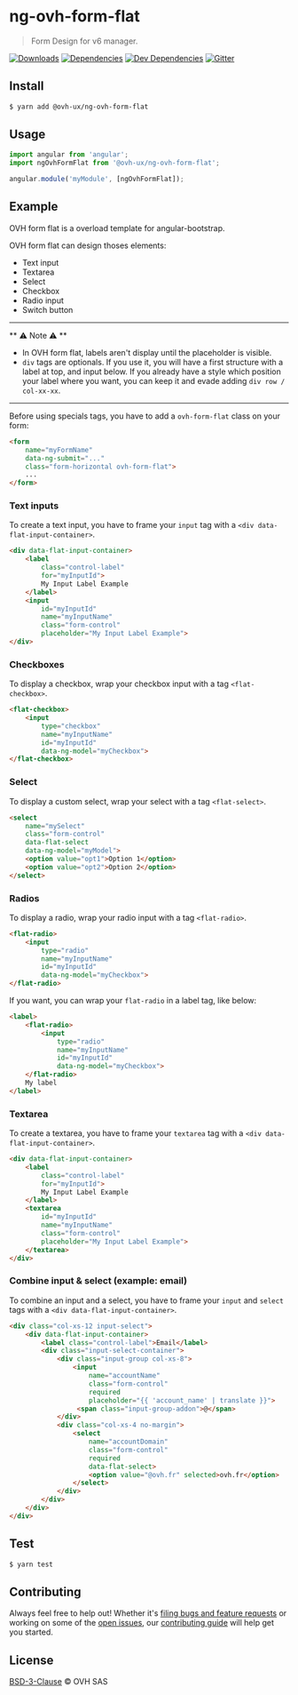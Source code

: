 # ng-ovh-form-flat

> Form Design for v6 manager.

[![Downloads](https://badgen.net/npm/dt/@ovh-ux/ng-ovh-form-flat)](https://npmjs.com/package/@ovh-ux/ng-ovh-form-flat) [![Dependencies](https://badgen.net/david/dep/ovh-ux/ng-ovh-form-flat)](https://npmjs.com/package/@ovh-ux/ng-ovh-form-flat?activeTab=dependencies) [![Dev Dependencies](https://badgen.net/david/dev/ovh-ux/ng-ovh-form-flat)](https://npmjs.com/package/@ovh-ux/ng-ovh-form-flat?activeTab=dependencies) [![Gitter](https://badgen.net/badge/gitter/ovh-ux/blue?icon=gitter)](https://gitter.im/ovh/ux)

## Install

```sh
$ yarn add @ovh-ux/ng-ovh-form-flat
```

## Usage

```js
import angular from 'angular';
import ngOvhFormFlat from '@ovh-ux/ng-ovh-form-flat';

angular.module('myModule', [ngOvhFormFlat]);
```

## Example

OVH form flat is a overload template for angular-bootstrap.

OVH form flat can design thoses elements:

* Text input
* Textarea
* Select
* Checkbox
* Radio input
* Switch button

---

** :warning: Note :warning: **

* In OVH form flat, labels aren't display until the placeholder is visible.
* `div` tags are optionals. If you use it, you will have a first structure with a label at top, and input below. If you already have a style which position your label where you want, you can keep it and evade adding `div row / col-xx-xx`.

---

Before using specials tags, you have to add a `ovh-form-flat` class on your form:

```html
<form
    name="myFormName"
    data-ng-submit="..."
    class="form-horizontal ovh-form-flat">
    ...
</form>
```

### Text inputs

To create a text input, you have to frame your `input` tag with a `<div data-flat-input-container>`.

```html
<div data-flat-input-container>
    <label
        class="control-label"
        for="myInputId">
        My Input Label Example
    </label>
    <input
        id="myInputId"
        name="myInputName"
        class="form-control"
        placeholder="My Input Label Example">
</div>
```

### Checkboxes

To display a checkbox, wrap your checkbox input with a tag `<flat-checkbox>`.

```html
<flat-checkbox>
    <input
        type="checkbox"
        name="myInputName"
        id="myInputId"
        data-ng-model="myCheckbox">
</flat-checkbox>
```

### Select

To display a custom select, wrap your select with a tag `<flat-select>`.

```html
<select
    name="mySelect"
    class="form-control"
    data-flat-select
    data-ng-model="myModel">
    <option value="opt1">Option 1</option>
    <option value="opt2">Option 2</option>
</select>
```


### Radios

To display a radio, wrap your radio input with a tag `<flat-radio>`.

```html
<flat-radio>
    <input
        type="radio"
        name="myInputName"
        id="myInputId"
        data-ng-model="myCheckbox">
</flat-radio>
```

If you want, you can wrap your `flat-radio` in a label tag, like below:

```html
<label>
    <flat-radio>
        <input
            type="radio"
            name="myInputName"
            id="myInputId"
            data-ng-model="myCheckbox">
    </flat-radio>
    My label
</label>
```

### Textarea

To create a textarea, you have to frame your `textarea` tag with a `<div data-flat-input-container>`.

```html
<div data-flat-input-container>
    <label
        class="control-label"
        for="myInputId">
        My Input Label Example
    </label>
    <textarea
        id="myInputId"
        name="myInputName"
        class="form-control"
        placeholder="My Input Label Example">
    </textarea>
</div>
```

### Combine input & select (example: email)

To combine an input and a select, you have to frame your `input` and `select` tags with a `<div data-flat-input-container>`.

```html
<div class="col-xs-12 input-select">
    <div data-flat-input-container>
        <label class="control-label">Email</label>
        <div class="input-select-container">
            <div class="input-group col-xs-8">
                <input
                    name="accountName"
                    class="form-control"
                    required
                    placeholder="{{ 'account_name' | translate }}">
                 <span class="input-group-addon">@</span>
            </div>
            <div class="col-xs-4 no-margin">
                <select
                    name="accountDomain"
                    class="form-control"
                    required
                    data-flat-select>
                    <option value="@ovh.fr" selected>ovh.fr</option>
                </select>
            </div>
        </div>
    </div>
</div>
```

## Test

```sh
$ yarn test
```

## Contributing

Always feel free to help out! Whether it's [filing bugs and feature requests](https://github.com/ovh-ux/ng-ovh-form-flat/issues/new) or working on some of the [open issues](https://github.com/ovh-ux/ng-ovh-form-flat/issues), our [contributing guide](CONTRIBUTING.md) will help get you started.

## License

[BSD-3-Clause](LICENSE) © OVH SAS
